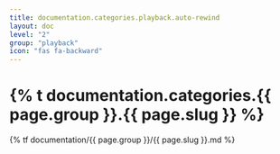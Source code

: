 ```yaml
---
title: documentation.categories.playback.auto-rewind
layout: doc
level: "2"
group: "playback"
icon: "fas fa-backward"
---
```


# {% t documentation.categories.{{ page.group }}.{{ page.slug }} %}

{% tf documentation/{{ page.group }}/{{ page.slug }}.md %}
